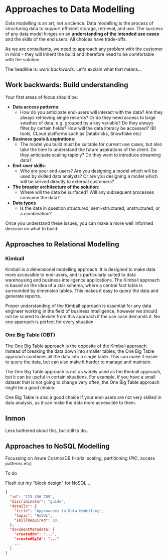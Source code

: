 # **Approaches to Data Modelling**

Data modelling is an art, not a science. Data modelling is the process of structuring data to support efficient storage, retrieval, and use. The success of any data model hinges on an **understanding of the intended use cases** and the skills of the end users. All choices have trade-offs.  

As we are consultants, we need to approach any problem with the customer in mind - they will inherit the build and therefore need to be comfortable with the solution.

The headline is: *work backwards*. Let's explain what that means...

## **Work backwards: Build understanding**

Your first areas of focus should be:

* **Data access patterns**:  
  * How do you anticipate end-users will interact with the data? Are they always retrieving single records? Or do they need access to large swathes of data, e.g. grouped by a key variable? Do they always filter by certain fields? How will the data literally be accessed? (BI tools, CLoud platforms such as Databricks, Snowflake etc)
* **Business goals & aspirations**:
  * The model you build must be suitable for current use cases, but also take the time to understand the future aspirations of the client. Do they anticipate scaling rapidly? Do they want to introduce streaming data?
* **End-user skills**:
  * Who are your end-users? Are you designing a model which will be used by skilled data analysts? Or are you designing a model which will be served directly to external customers?
* **The broader architecture of the solution**:
  * Where will the data be surfaced? Will any subsequent processes consume the data?
* **Data types**
  * Is the data in question structured, semi-structured, unstructured, or a combination?

Once you understand these issues, you can make a more well informed decision on what to build.

## **Approaches to Relational Modelling**

### **Kimball**

Kimball is a dimensional modelling approach. It is designed to make data more accessible to end-users, and is particularly suited to data warehousing and business intelligence applications. The Kimball approach is based on the idea of a star schema, where a central fact table is surrounded by dimension tables. This makes it easy to query the data and generate reports.

Proper understanding of the Kimball approach is essential for any data engineer working in the field of business intelligence, however we should not be scared to deviate from this approach if the use case demands it. No one approach is perfect for every situation.

### **One Big Table (OBT)**

The One Big Table approach is the opposite of the Kimball approach. Instead of breaking the data down into smaller tables, the One Big Table approach combines all the data into a single table. This can make it easier to query the data, but can also make it harder to manage and maintain.

The One Big Table approach is not as widely used as the Kimball approach, but it can be useful in certain situations. For example, if you have a small dataset that is not going to change very often, the One Big Table approach might be a good choice.

One Big Table is also a good choice if your end-users are not very skilled in data analysis, as it can make the data more accessible to them.

## **Inmon**

Less bothered about this, but still to do...

## **Approaches to NoSQL Modelling**

Focussing on Azure CosmosDB (Horiz. scaling, partitioning (PK), access patterns etc)

To do

Flesh out my "block design" for NoSQL...

```JSON
{
  "id": "123-456-789",
  "discriminator": "guide",
  "details": {
    "title": "Approaches to Data Modelling",
    "topic": "NoSQL",
    "skillRequired": 10,
  },
  "documentMetadata: {
    "createdOn": "...",
    "createdById": "..."
    ...
  }
}
```
